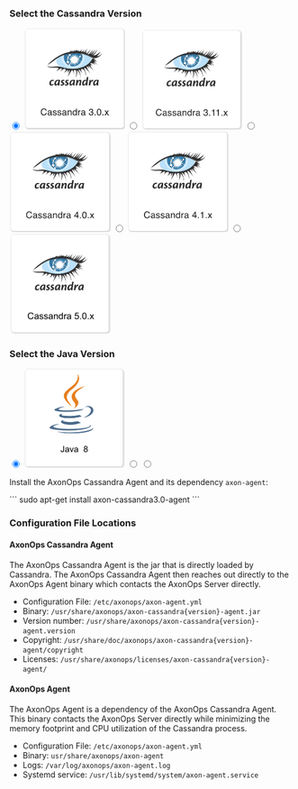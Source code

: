 
### Select the Cassandra Version

<label>
  <input type="radio" id="Cassandra30" name="casFamily" onChange="selectCas()" checked=true />
  <img src="/get_started/cas_3.png" class="skip-lightbox" width="180px">
</label>
<label>
  <input type="radio" id="Cassandra311" name="casFamily" onChange="selectCas()" />
  <img src="/get_started/cas_3_11.png" class="skip-lightbox" width="180px">
</label>
<label>
  <input type="radio" id="Cassandra40" name="casFamily" onChange="selectCas()" />
  <img src="/get_started/cas_4.png" class="skip-lightbox" width="180px">
</label>
<label>
  <input type="radio" id="Cassandra41" name="casFamily" onChange="selectCas()" />
  <img src="/get_started/cas_4_1.png" class="skip-lightbox" width="180px">
</label>
<label>
  <input type="radio" id="Cassandra50" name="casFamily" onChange="selectCas()" />
  <img src="/get_started/cas_5_0.png" class="skip-lightbox" width="180px">
</label>

### Select the Java Version

<label>
  <input type="radio" id="Java8" name="javaFamily" onChange="selectJava()" checked=true />
  <img id="Java8img" src="/get_started/Java_8.png" class="skip-lightbox" width="180px">
</label>
<label>
  <input type="radio" id="Java11" name="javaFamily" onChange="selectJava()" />
  <img id="Java11img" src="/get_started/Java_11.png" class="skip-lightbox" width="180px" style="display:none">
</label>
<label>
  <input type="radio" id="Java17" name="javaFamily" onChange="selectJava()" />
  <img id="Java17img" src="/get_started/Java_17.png" class="skip-lightbox" width="180px" style="display:none">
</label>

Install the AxonOps Cassandra Agent and its dependency `axon-agent`:

<!-- Debian -->
<div id="DebianCassandra30Java8Div" class="cas">
  ```
  sudo apt-get install axon-cassandra3.0-agent
  ```
</div>
<div id="DebianCassandra311Java8Div" class="cas" style="display:none">
  ```
  sudo apt-get install axon-cassandra3.11-agent
  ```
</div>
<div id="DebianCassandra40Java8Div" class="cas" style="display:none">
  ```
  sudo apt-get install axon-cassandra4.0-agent-jdk8
  ```
</div>
<div id="DebianCassandra40Java11Div" class="cas" style="display:none">
  ```
  sudo apt-get install axon-cassandra4.0-agent
  ```
</div>
<div id="DebianCassandra41Java8Div" class="cas" style="display:none">
  ```
  sudo apt-get install axon-cassandra4.1-agent-jdk8
  ```
</div>
<div id="DebianCassandra41Java11Div" class="cas" style="display:none">
  ```
  sudo apt-get install axon-cassandra4.1-agent
  ```
</div>
<div id="DebianCassandra50Java11Div" class="cas" style="display:none">
  ```
  sudo apt-get install axon-cassandra5.0-agent-jdk11
  ```
</div>
<div id="DebianCassandra50Java17Div" class="cas" style="display:none">
  ```
  sudo apt-get install axon-cassandra5.0-agent-jdk17
  ```
</div>
<!-- RedHat -->
<div id="RedHatCassandra30Java8Div" class="cas" style="display:none">
  ```
  sudo yum install axon-cassandra3.0-agent
  ```
</div>
<div id="RedHatCassandra311Java8Div" class="cas" style="display:none">
  ```
  sudo yum install axon-cassandra3.11-agent
  ```
</div>
<div id="RedHatCassandra40Java8Div" class="cas" style="display:none">
  ```
  sudo yum install axon-cassandra4.0-agent-jdk8
  ```
</div>
<div id="RedHatCassandra40Java11Div" class="cas" style="display:none">
  ```
  sudo yum install axon-cassandra4.0-agent
  ```
</div>
<div id="RedHatCassandra41Java8Div" class="cas" style="display:none">
  ```
  sudo yum install axon-cassandra4.1-agent-jdk8
  ```
</div>
<div id="RedHatCassandra41Java11Div" class="cas" style="display:none">
  ```
  sudo yum install axon-cassandra4.1-agent
  ```
</div>
<div id="RedHatCassandra50Java11Div" class="cas" style="display:none">
  ```
  sudo yum install axon-cassandra5.0-agent-jdk11
  ```
</div>
<div id="RedHatCassandra50Java17Div" class="cas" style="display:none">
  ```
  sudo yum install axon-cassandra5.0-agent-jdk17
  ```
</div>

### Configuration File Locations

#### AxonOps Cassandra Agent

The AxonOps Cassandra Agent is the jar that is directly loaded by Cassandra.
The AxonOps Cassandra Agent then reaches out directly to the AxonOps Agent binary
which contacts the AxonOps Server directly.

- Configuration File: `/etc/axonops/axon-agent.yml`
- Binary: `/usr/share/axonops/axon-cassandra{version}-agent.jar`
- Version number: `/usr/share/axonops/axon-cassandra{version}-agent.version`
- Copyright: `/usr/share/doc/axonops/axon-cassandra{version}-agent/copyright`
- Licenses: `/usr/share/axonops/licenses/axon-cassandra{version}-agent/`


#### AxonOps Agent

The AxonOps Agent is a dependency of the AxonOps Cassandra Agent. This binary
contacts the AxonOps Server directly while minimizing the memory footprint
and CPU utilization of the Cassandra process.

- Configuration File: `/etc/axonops/axon-agent.yml`
- Binary: `usr/share/axonops/axon-agent`
- Logs: `/var/log/axonops/axon-agent.log`
- Systemd service: `/usr/lib/systemd/system/axon-agent.service`